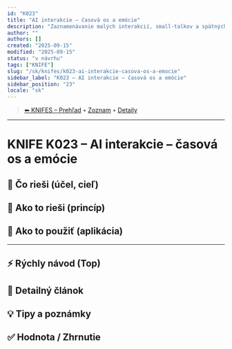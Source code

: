 ```yaml
---
id: "K023"
title: "AI interakcie – časová os a emócie"
description: "Zaznamenávanie malých interakcií, small-talkov a spätných väzieb pre orientáciu v čase"
author: ""
authors: []
created: "2025-09-15"
modified: "2025-09-15"
status: "v návrhu"
tags: ["KNIFE"]
slug: "/sk/knifes/k023-ai-interakcie-casova-os-a-emocie"
sidebar_label: "K023 – AI interakcie – časová os a emócie"
sidebar_position: "23"
locale: "sk"
---
```

<!-- body:start -->

<!-- nav:knifes -->
> [⬅ KNIFES – Prehľad](../KNIFEsOverview.md) • [Zoznam](../KNIFE_Overview_List.md) • [Detaily](../KNIFE_Overview_Details.md)
---
# KNIFE K023 – AI interakcie – časová os a emócie

## 🎯 Čo rieši (účel, cieľ)

## 🧩 Ako to rieši (princíp)

## 🧪 Ako to použiť (aplikácia)

---

## ⚡ Rýchly návod (Top)

## 📜 Detailný článok

## 💡 Tipy a poznámky

## ✅ Hodnota / Zhrnutie
